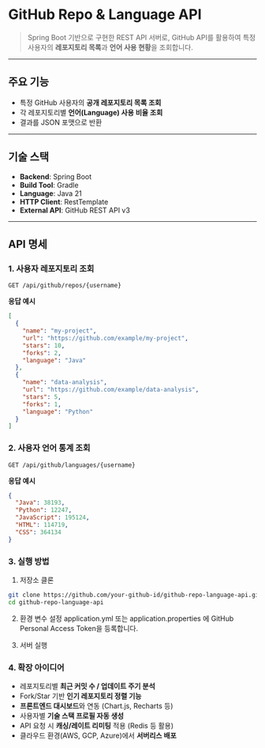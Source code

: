 #  GitHub Repo & Language API  

> Spring Boot 기반으로 구현한 REST API 서버로, GitHub API를 활용하여 특정 사용자의 **레포지토리 목록**과 **언어 사용 현황**을 조회합니다.  

---

##  주요 기능
- 특정 GitHub 사용자의 **공개 레포지토리 목록 조회**  
- 각 레포지토리별 **언어(Language) 사용 비율 조회**  
- 결과를 JSON 포맷으로 반환  

---

##  기술 스택
- **Backend**: Spring Boot  
- **Build Tool**: Gradle  
- **Language**: Java 21  
- **HTTP Client**: RestTemplate  
- **External API**: GitHub REST API v3  

---

##  API 명세

### 1. 사용자 레포지토리 조회
`GET /api/github/repos/{username}`  

**응답 예시**
```json
[
  {
    "name": "my-project",
    "url": "https://github.com/example/my-project",
    "stars": 10,
    "forks": 2,
    "language": "Java"
  },
  {
    "name": "data-analysis",
    "url": "https://github.com/example/data-analysis",
    "stars": 5,
    "forks": 1,
    "language": "Python"
  }
]
```

### 2. 사용자 언어 통계 조회
`GET /api/github/languages/{username}`  

**응답 예시**
```json
{
  "Java": 38193,
  "Python": 12247,
  "JavaScript": 195124,
  "HTML": 114719,
  "CSS": 364134
}
```
### 3. 실행 방법

1. 저장소 클론
```bash
git clone https://github.com/your-github-id/github-repo-language-api.git
cd github-repo-language-api
```

2. 환경 변수 설정
application.yml 또는 application.properties 에 GitHub Personal Access Token을 등록합니다.

3. 서버 실행

### 4. 확장 아이디어

-  레포지토리별 **최근 커밋 수 / 업데이트 주기 분석**  
-  Fork/Star 기반 **인기 레포지토리 정렬 기능**  
-  **프론트엔드 대시보드**와 연동 (Chart.js, Recharts 등)  
-  사용자별 **기술 스택 프로필 자동 생성**  
-  API 요청 시 **캐싱/레이트 리미팅** 적용 (Redis 등 활용)  
-  클라우드 환경(AWS, GCP, Azure)에서 **서버리스 배포**  
